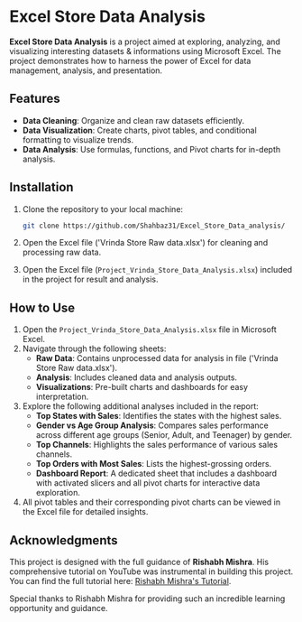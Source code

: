 # Excel Store Data Analysis

**Excel Store Data Analysis** is a project aimed at exploring, analyzing, and visualizing interesting datasets & informations using Microsoft Excel. The project demonstrates how to harness the power of Excel for data management, analysis, and presentation.

## Features

- **Data Cleaning**: Organize and clean raw datasets efficiently.
- **Data Visualization**: Create charts, pivot tables, and conditional formatting to visualize trends.
- **Data Analysis**: Use formulas, functions, and Pivot charts for in-depth analysis.


## Installation

1. Clone the repository to your local machine:
   ```bash
   git clone https://github.com/Shahbaz31/Excel_Store_Data_analysis/
   ```
2. Open the Excel file ('Vrinda Store Raw data.xlsx') for cleaning and processing raw data.
 
3. Open the Excel file (`Project_Vrinda_Store_Data_Analysis.xlsx`) included in the project for result and analysis.

## How to Use

1. Open the `Project_Vrinda_Store_Data_Analysis.xlsx` file in Microsoft Excel.
2. Navigate through the following sheets:
   - **Raw Data**: Contains unprocessed data for analysis in file ('Vrinda Store Raw data.xlsx').
   - **Analysis**: Includes cleaned data and analysis outputs.
   - **Visualizations**: Pre-built charts and dashboards for easy interpretation.
3. Explore the following additional analyses included in the report:
   - **Top States with Sales**: Identifies the states with the highest sales.
   - **Gender vs Age Group Analysis**: Compares sales performance across different age groups (Senior, Adult, and Teenager) by gender.
   - **Top Channels**: Highlights the sales performance of various sales channels.
   - **Top Orders with Most Sales**: Lists the highest-grossing orders.
   - **Dashboard Report**: A dedicated sheet that includes a dashboard with activated slicers and all pivot charts for interactive data exploration.
4. All pivot tables and their corresponding pivot charts can be viewed in the Excel file for detailed insights.


## Acknowledgments

This project is designed with the full guidance of **Rishabh Mishra**. His comprehensive tutorial on YouTube was instrumental in building this project. You can find the full tutorial here: [Rishabh Mishra's Tutorial](https://www.youtube.com/watch?v=gTK5rNhWJyA).

Special thanks to Rishabh Mishra for providing such an incredible learning opportunity and guidance.


